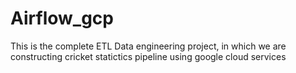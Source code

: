 # Airflow_gcp
This is the complete ETL Data engineering project, in which we are constructing cricket statictics pipeline using google cloud services

